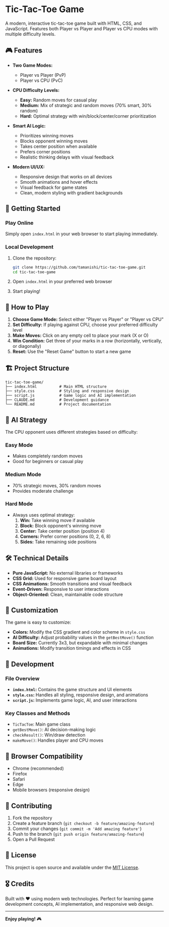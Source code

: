 # Tic-Tac-Toe Game

A modern, interactive tic-tac-toe game built with HTML, CSS, and JavaScript. Features both Player vs Player and Player vs CPU modes with multiple difficulty levels.

## 🎮 Features

- **Two Game Modes:**
  - Player vs Player (PvP)
  - Player vs CPU (PvC)

- **CPU Difficulty Levels:**
  - **Easy:** Random moves for casual play
  - **Medium:** Mix of strategic and random moves (70% smart, 30% random)
  - **Hard:** Optimal strategy with win/block/center/corner prioritization

- **Smart AI Logic:**
  - Prioritizes winning moves
  - Blocks opponent winning moves  
  - Takes center position when available
  - Prefers corner positions
  - Realistic thinking delays with visual feedback

- **Modern UI/UX:**
  - Responsive design that works on all devices
  - Smooth animations and hover effects
  - Visual feedback for game states
  - Clean, modern styling with gradient backgrounds

## 🚀 Getting Started

### Play Online
Simply open `index.html` in your web browser to start playing immediately.

### Local Development
1. Clone the repository:
   ```bash
   git clone https://github.com/tamanishi/tic-tac-toe-game.git
   cd tic-tac-toe-game
   ```

2. Open `index.html` in your preferred web browser

3. Start playing!

## 🎯 How to Play

1. **Choose Game Mode:** Select either "Player vs Player" or "Player vs CPU"
2. **Set Difficulty:** If playing against CPU, choose your preferred difficulty level
3. **Make Moves:** Click on any empty cell to place your mark (X or O)
4. **Win Condition:** Get three of your marks in a row (horizontally, vertically, or diagonally)
5. **Reset:** Use the "Reset Game" button to start a new game

## 🏗️ Project Structure

```
tic-tac-toe-game/
├── index.html          # Main HTML structure
├── style.css           # Styling and responsive design
├── script.js           # Game logic and AI implementation
├── CLAUDE.md           # Development guidance
└── README.md           # Project documentation
```

## 🤖 AI Strategy

The CPU opponent uses different strategies based on difficulty:

### Easy Mode
- Makes completely random moves
- Good for beginners or casual play

### Medium Mode  
- 70% strategic moves, 30% random moves
- Provides moderate challenge

### Hard Mode
- Always uses optimal strategy:
  1. **Win:** Take winning move if available
  2. **Block:** Block opponent's winning move
  3. **Center:** Take center position (position 4)
  4. **Corners:** Prefer corner positions (0, 2, 6, 8)
  5. **Sides:** Take remaining side positions

## 🛠️ Technical Details

- **Pure JavaScript:** No external libraries or frameworks
- **CSS Grid:** Used for responsive game board layout
- **CSS Animations:** Smooth transitions and visual feedback
- **Event-Driven:** Responsive to user interactions
- **Object-Oriented:** Clean, maintainable code structure

## 🎨 Customization

The game is easy to customize:

- **Colors:** Modify the CSS gradient and color scheme in `style.css`
- **AI Difficulty:** Adjust probability values in the `getBestMove()` function
- **Board Size:** Currently 3x3, but expandable with minimal changes
- **Animations:** Modify transition timings and effects in CSS

## 🔧 Development

### File Overview

- **`index.html`:** Contains the game structure and UI elements
- **`style.css`:** Handles all styling, responsive design, and animations
- **`script.js`:** Implements game logic, AI, and user interactions

### Key Classes and Methods

- `TicTacToe`: Main game class
- `getBestMove()`: AI decision-making logic
- `checkResult()`: Win/draw detection
- `makeMove()`: Handles player and CPU moves

## 📱 Browser Compatibility

- Chrome (recommended)
- Firefox
- Safari
- Edge
- Mobile browsers (responsive design)

## 🤝 Contributing

1. Fork the repository
2. Create a feature branch (`git checkout -b feature/amazing-feature`)
3. Commit your changes (`git commit -m 'Add amazing feature'`)
4. Push to the branch (`git push origin feature/amazing-feature`)
5. Open a Pull Request

## 📄 License

This project is open source and available under the [MIT License](LICENSE).

## 🎖️ Credits

Built with ❤️ using modern web technologies. Perfect for learning game development concepts, AI implementation, and responsive web design.

---

**Enjoy playing!** 🎮